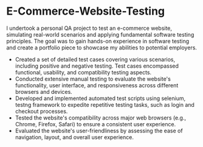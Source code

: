 # E-Commerce-Website-Testing

I undertook a personal QA project to test an e-commerce website, simulating real-world scenarios and applying fundamental software testing principles. The goal was to gain hands-on experience in software testing and create a portfolio piece to showcase my abilities to potential employers.

- Created a set of detailed test cases covering various scenarios, including positive and negative testing. Test cases encompassed functional, usability, and compatibility testing aspects.
- Conducted extensive manual testing to evaluate the website's functionality, user interface, and responsiveness across different browsers and devices.
- Developed and implemented automated test scripts using selenium, testng framework to expedite repetitive testing tasks, such as login and checkout processes.
- Tested the website's compatibility across major web browsers (e.g., Chrome, Firefox, Safari) to ensure a consistent user experience.
- Evaluated the website's user-friendliness by assessing the ease of navigation, layout, and overall user experience.

